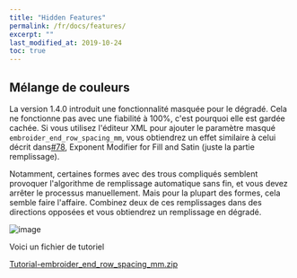 ```yaml
---
title: "Hidden Features"
permalink: /fr/docs/features/
excerpt: ""
last_modified_at: 2019-10-24
toc: true
---
```

## Mélange de couleurs

La version 1.4.0 introduit une fonctionnalité masquée pour le dégradé. Cela ne fonctionne pas avec une fiabilité à 100%, c'est pourquoi elle est gardée cachée.
Si vous utilisez l'éditeur XML pour ajouter le paramètre masqué `embroider_end_row_spacing_mm`, vous obtiendrez un effet similaire à celui décrit dans[#78](https://github.com/inkstitch/inkstitch/issues/78), Exponent Modifier for Fill and Satin (juste la partie remplissage).

Notamment, certaines formes avec des trous compliqués semblent provoquer l'algorithme de remplissage automatique sans fin, et vous devez arrêter le processus manuellement. Mais pour la plupart des formes, cela semble faire l'affaire. Combinez deux de ces remplissages dans des directions opposées et vous obtiendrez un remplissage en dégradé.

![image](https://user-images.githubusercontent.com/11083514/38469632-dc97b73c-3b4f-11e8-9044-c03d1f5d17ab.png)


Voici un fichier de tutoriel

[Tutorial-embroider_end_row_spacing_mm.zip](https://github.com/inkstitch/inkstitch/files/1887652/Tutorial-embroider_end_row_spacing_mm.zip)
